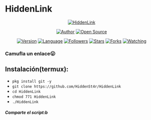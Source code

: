 # HiddenLink

<p align="center">
<a href="#"><img title="HiddenLink" src="https://emailspoofbyharris.000webhostapp.com/pro/hiddenlink.png"></a>
</p>

<p align="center">
<a href="https://github.com/HiddenSt4r"><img title="Author" src="https://img.shields.io/badge/Author-HiddenSt4r-svg?style=for-the-badge&logo=github"></a>
<a href="#"><img title="Open Source" src="https://img.shields.io/badge/Open%20Source-%E2%9D%A4-green?style=for-the-badge"></a>
</p>

<div align="center">
<a href="#"><img title="Version" src="https://img.shields.io/badge/Version-1.0-green.svg?style=flat-square"></a>
<a href="#"><img title="Language" src="https://badges.frapsoft.com/bash/v1/bash.png?v=103"></a>
<a href="https://github.com/HarrisSec/followers"><img title="Followers" src="https://img.shields.io/github/followers/HiddenSt4r?color=blue&style=flat-square"></a>
<a href="https://github.com/HarrisSec/HiddenLink/stargazers/"><img title="Stars" src="https://img.shields.io/github/stars/HiddenSt4r/HiddenLink?color=red&style=flat-square"></a>
<a href="https://github.com/HarrisSec/HiddenLink/network/members"><img title="Forks" src="https://img.shields.io/github/forks/HiddenSt4r/HiddenLink?color=red&style=flat-square"></a>
<a href="https://github.com/HarrisSec/HiddenLink/watchers"><img title="Watching" src="https://img.shields.io/github/watchers/HiddenSt4r/HiddenLink?label=Watchers&color=blue&style=flat-square"></a>
</div>

### Camufla un enlace😛

## Instalación(termux):
* `pkg install git -y`
* `git clone https://github.com/HiddenSt4r/HiddenLink`
* `cd HiddenLink`
* `chmod 771 HiddenLink`
* `./HiddenLink`

##### Comparte el script:b

